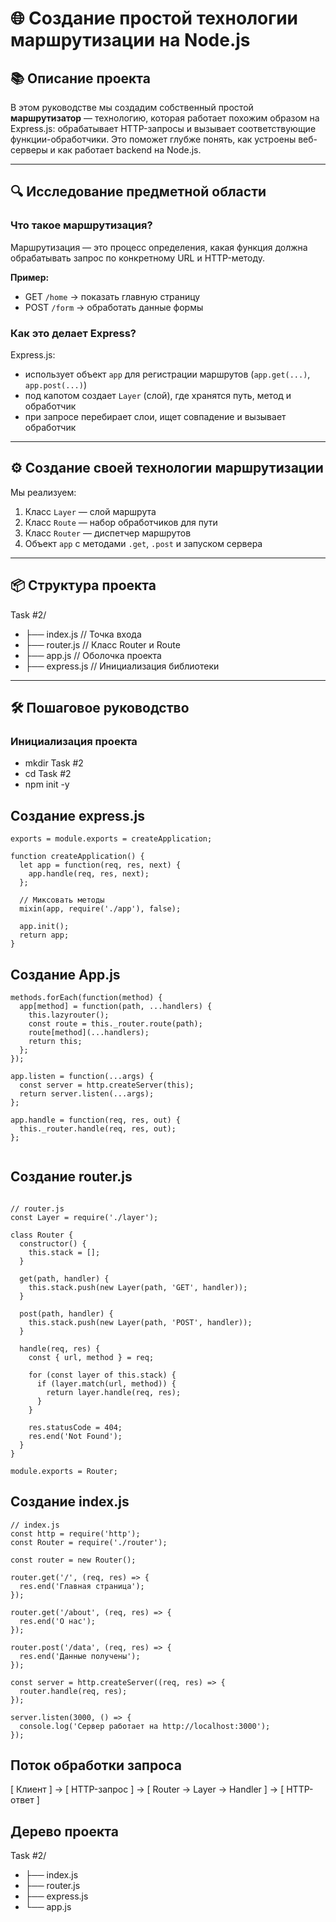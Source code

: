 # 🌐 Создание простой технологии маршрутизации на Node.js

## 📚 Описание проекта

В этом руководстве мы создадим собственный простой **маршрутизатор** — технологию, которая работает похожим образом на Express.js: обрабатывает HTTP-запросы и вызывает соответствующие функции-обработчики. Это поможет глубже понять, как устроены веб-серверы и как работает backend на Node.js.

---

## 🔍 Исследование предметной области

### Что такое маршрутизация?

Маршрутизация — это процесс определения, какая функция должна обрабатывать запрос по конкретному URL и HTTP-методу.

**Пример:**
- GET `/home` → показать главную страницу
- POST `/form` → обработать данные формы

### Как это делает Express?

Express.js:
- использует объект `app` для регистрации маршрутов (`app.get(...)`, `app.post(...)`)
- под капотом создает `Layer` (слой), где хранятся путь, метод и обработчик
- при запросе перебирает слои, ищет совпадение и вызывает обработчик

---

## ⚙️ Создание своей технологии маршрутизации

Мы реализуем:
1. Класс `Layer` — слой маршрута
2. Класс `Route` — набор обработчиков для пути
3. Класс `Router` — диспетчер маршрутов
4. Объект `app` с методами `.get`, `.post` и запуском сервера

---

## 📦 Структура проекта

Task #2/
- ├── index.js // Точка входа
- ├── router.js // Класс Router и Route
- ├── app.js // Оболочка проекта
- ├── express.js // Инициализация библиотеки

---

## 🛠 Пошаговое руководство

### Инициализация проекта

- mkdir Task #2
- cd Task #2
- npm init -y

## Создание express.js

```
exports = module.exports = createApplication;

function createApplication() {
  let app = function(req, res, next) {
    app.handle(req, res, next);
  };

  // Миксовать методы
  mixin(app, require('./app'), false);

  app.init();
  return app;
}

```

## Создание App.js

```
methods.forEach(function(method) {
  app[method] = function(path, ...handlers) {
    this.lazyrouter();
    const route = this._router.route(path);
    route[method](...handlers);
    return this;
  };
});

app.listen = function(...args) {
  const server = http.createServer(this);
  return server.listen(...args);
};

app.handle = function(req, res, out) {
  this._router.handle(req, res, out);
};


```

## Создание router.js
```

// router.js
const Layer = require('./layer');

class Router {
  constructor() {
    this.stack = [];
  }

  get(path, handler) {
    this.stack.push(new Layer(path, 'GET', handler));
  }

  post(path, handler) {
    this.stack.push(new Layer(path, 'POST', handler));
  }

  handle(req, res) {
    const { url, method } = req;

    for (const layer of this.stack) {
      if (layer.match(url, method)) {
        return layer.handle(req, res);
      }
    }

    res.statusCode = 404;
    res.end('Not Found');
  }
}

module.exports = Router;

```

## Создание index.js

```
// index.js
const http = require('http');
const Router = require('./router');

const router = new Router();

router.get('/', (req, res) => {
  res.end('Главная страница');
});

router.get('/about', (req, res) => {
  res.end('О нас');
});

router.post('/data', (req, res) => {
  res.end('Данные получены');
});

const server = http.createServer((req, res) => {
  router.handle(req, res);
});

server.listen(3000, () => {
  console.log('Сервер работает на http://localhost:3000');
});

```

## Поток обработки запроса

[ Клиент ] → [ HTTP-запрос ] → [ Router → Layer → Handler ] → [ HTTP-ответ ]

## Дерево проекта

Task #2/
- ├── index.js
- ├── router.js
- ├── express.js
- └── app.js
